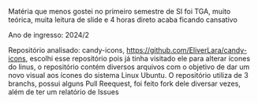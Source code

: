 Matéria que menos gostei no primeiro semestre de SI foi TGA, muito teórica, muita leitura de slide e 4 horas direto acaba ficando cansativo

Ano de ingresso: 2024/2

Repositório analisado: candy-icons, https://github.com/EliverLara/candy-icons, escolhi esse repositório
pois já tinha visitado ele para alterar ícones do linus, o repositório contém diversos arquivos com o objetivo
de dar um novo visual aos ícones do sistema Linux Ubuntu. O repositório utiliza de 3 branchs, possui alguns 
Pull Reequest, foi feito fork dele diversar vezes, além de ter um relatório de Issues